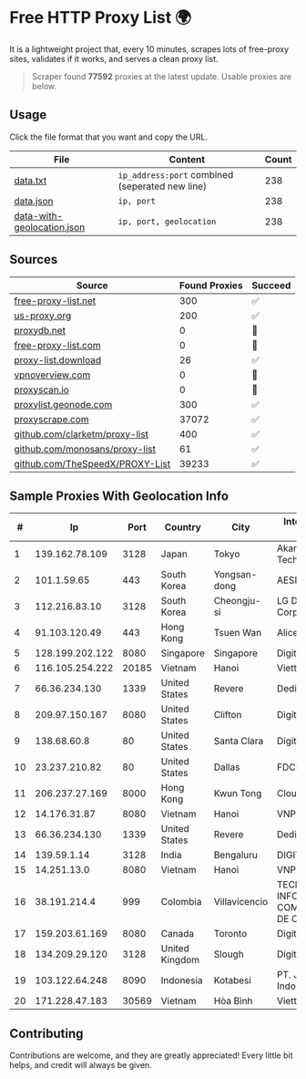 
# Free HTTP Proxy List 🌍

It is a lightweight project that, every 10 minutes, scrapes lots of free-proxy sites, validates if it works, and serves a clean proxy list.


> Scraper found **77592** proxies at the latest update. Usable proxies are below.

## Usage

Click the file format that you want and copy the URL.


|File|Content|Count|
|----|-------|-----|
|[data.txt](https://raw.githubusercontent.com/themiralay/Proxy-List-World/master/data.txt)|`ip_address:port` combined (seperated new line)|238|
|[data.json](https://raw.githubusercontent.com/themiralay/Proxy-List-World/master/data.json)|`ip, port`|238|
|[data-with-geolocation.json](https://raw.githubusercontent.com/themiralay/Proxy-List-World/master/data-with-geolocation.json)|`ip, port, geolocation`|238|

## Sources

|Source|Found Proxies|Succeed|
|------|-------------|-------|
|[free-proxy-list.net](https://free-proxy-list.net)|300|✅|
|[us-proxy.org](https://www.us-proxy.org)|200|✅|
|[proxydb.net](http://proxydb.net)|0|🚫|
|[free-proxy-list.com](https://free-proxy-list.com/?page=&port=&type%5B%5D=http&type%5B%5D=https&up_time=0&search=Search)|0|🚫|
|[proxy-list.download](https://www.proxy-list.download/HTTP)|26|✅|
|[vpnoverview.com](https://vpnoverview.com/privacy/anonymous-browsing/free-proxy-servers)|0|🚫|
|[proxyscan.io](https://www.proxyscan.io)|0|🚫|
|[proxylist.geonode.com](https://proxylist.geonode.com/api/proxy-list?limit=300&page=1&sort_by=lastChecked&sort_type=desc&protocols=http,https)|300|✅|
|[proxyscrape.com](https://api.proxyscrape.com/v2/?request=displayproxies&protocol=http&timeout=10000&country=all&ssl=all&anonymity=all)|37072|✅|
|[github.com/clarketm/proxy-list](https://raw.githubusercontent.com/clarketm/proxy-list/master/proxy-list-raw.txt)|400|✅|
|[github.com/monosans/proxy-list](https://raw.githubusercontent.com/monosans/proxy-list/main/proxies/http.txt)|61|✅|
|[github.com/TheSpeedX/PROXY-List](https://raw.githubusercontent.com/TheSpeedX/PROXY-List/master/http.txt)|39233|✅|


## Sample Proxies With Geolocation Info

|#|Ip|Port|Country|City|Internet Service Provider|
|-|--|----|-------|----|-------------------------|
|1|139.162.78.109|3128|Japan|Tokyo|Akamai Technologies, Inc.|
|2|101.1.59.65|443|South Korea|Yongsan-dong|AESNET|
|3|112.216.83.10|3128|South Korea|Cheongju-si|LG DACOM Corporation|
|4|91.103.120.49|443|Hong Kong|Tsuen Wan|Alice Networks LTD|
|5|128.199.202.122|8080|Singapore|Singapore|DigitalOcean, LLC|
|6|116.105.254.222|20185|Vietnam|Hanoi|Viettel Corporation|
|7|66.36.234.130|1339|United States|Revere|DediOutlet, LLC|
|8|209.97.150.167|8080|United States|Clifton|DigitalOcean, LLC|
|9|138.68.60.8|80|United States|Santa Clara|DigitalOcean, LLC|
|10|23.237.210.82|80|United States|Dallas|FDCservers.net|
|11|206.237.27.169|8000|Hong Kong|Kwun Tong|Cloudie Limited|
|12|14.176.31.87|8080|Vietnam|Hanoi|VNPT|
|13|66.36.234.130|1339|United States|Revere|DediOutlet, LLC|
|14|139.59.1.14|3128|India|Bengaluru|DIGITALOCEAN|
|15|14.251.13.0|8080|Vietnam|Hanoi|VNPT|
|16|38.191.214.4|999|Colombia|Villavicencio|TECNOLOGÍA, INFORMACIÓN Y COMUNICACIONES DE COLOMBIA SAS|
|17|159.203.61.169|8080|Canada|Toronto|DigitalOcean, LLC|
|18|134.209.29.120|3128|United Kingdom|Slough|DigitalOcean, LLC|
|19|103.122.64.248|8090|Indonesia|Kotabesi|PT. Jinom Network Indonesia|
|20|171.228.47.183|30569|Vietnam|Hòa Bình|Viettel Corporation|



## Contributing

Contributions are welcome, and they are greatly appreciated! Every
little bit helps, and credit will always be given.

